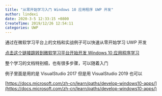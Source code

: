 ```yaml
---
title: "从零开始学习入门 Windows 10 应用程序 UWP 开发"
author: lindexi
date: 2020-3-5 12:33:15 +0800
CreateTime: 2019/12/26 12:54:11
categories: UWP
---
```


通过在微软学习平台上的文档和实战例子可以快速从零开始学习 UWP 开发

<!--more-->


<!-- CreateTime:2019/12/26 12:54:11 -->

<!-- 发布 -->

[点击这个链接跳转到微软学习平台开始开发 Windows 10 应用程序学习](https://docs.microsoft.com/zh-cn/learn/paths/develop-windows10-apps/ )

整个学习的文档特别细，也有很多步骤，可以随着入门

例子里面是用的是 VisualStudio 2017 但是用 VisualStudio 2019 也可以

[https://docs.microsoft.com/zh-cn/learn/paths/develop-windows10-apps/](https://docs.microsoft.com/zh-cn/learn/paths/develop-windows10-apps/)

